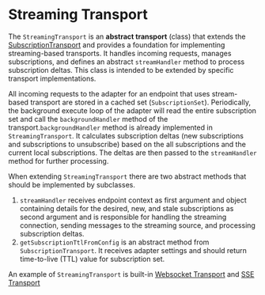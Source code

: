 # Streaming Transport

The `StreamingTransport` is an **abstract transport** (class) that extends the [SubscriptionTransport](./subscription-transport.md) and provides a foundation for implementing streaming-based transports. It handles incoming requests, manages subscriptions, and defines an abstract `streamHandler` method to process subscription deltas. This class is intended to be extended by specific transport implementations.

All incoming requests to the adapter for an endpoint that uses stream-based transport are stored in a cached set (`SubscriptionSet`). Periodically, the background execute loop of the adapter will read the entire subscription set and call the `backgroundHandler` method of the transport.`backgroundHandler` method is already implemented in `StreamingTransport`. It calculates subscription deltas (new subscriptions and subscriptions to unsubscribe) based on the all subscriptions and the current local subscriptions. The deltas are then passed to the `streamHandler` method for further processing.

When extending `StreamingTransport` there are two abstract methods that should be implemented by subclasses.

1. `streamHandler` receives endpoint context as first argument and object containing details for the desired, new, and stale subscriptions as second argument and is responsible for handling the streaming connection, sending messages to the streaming source, and processing subscription deltas.
2. `getSubscriptionTtlFromConfig` is an abstract method from `SubscriptionTransport`. It receives adapter settings and should return time-to-live (TTL) value for subscription set.

An example of `StreamingTransport` is built-in [Websocket Transport](./websocket-transport.md) and [SSE Transport](./sse-transport.md)
